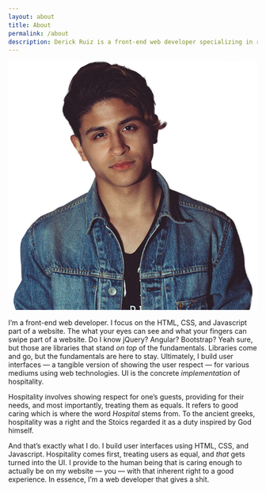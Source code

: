 ```yaml
---
layout: about
title: About
permalink: /about
description: Derick Ruiz is a front-end web developer specializing in responsive web development.
---
```


![Portrait of Derick Ruiz][derick-portrait]

I’m a front-end web developer. I focus on the HTML, CSS, and Javascript part of a website. The what your eyes can see and what your fingers can swipe part of a website. Do I know jQuery? Angular? Bootstrap? Yeah sure, but those are libraries that stand *on top* of the fundamentals. Libraries come and go, but the fundamentals are here to stay. Ultimately, I build user interfaces — a tangible version of showing the user respect — for various mediums using web technologies. UI is the concrete *implementation* of hospitality.

Hospitality involves showing respect for one’s guests, providing for their needs, and most importantly, treating them as equals. It refers to good caring which is where the word *Hospital* stems from. To the ancient greeks, hospitality was a right and the Stoics regarded it as a duty inspired by God himself.

And that’s exactly what I do. I build user interfaces using HTML, CSS, and Javascript. Hospitality comes first, treating users as equal, and *that* gets turned into the UI. I provide to the human being that is caring enough to actually be on my website — you — with that inherent right to a good experience. In essence, I’m a web developer that gives a shit.

[derick-portrait]: /img/derick-about.png